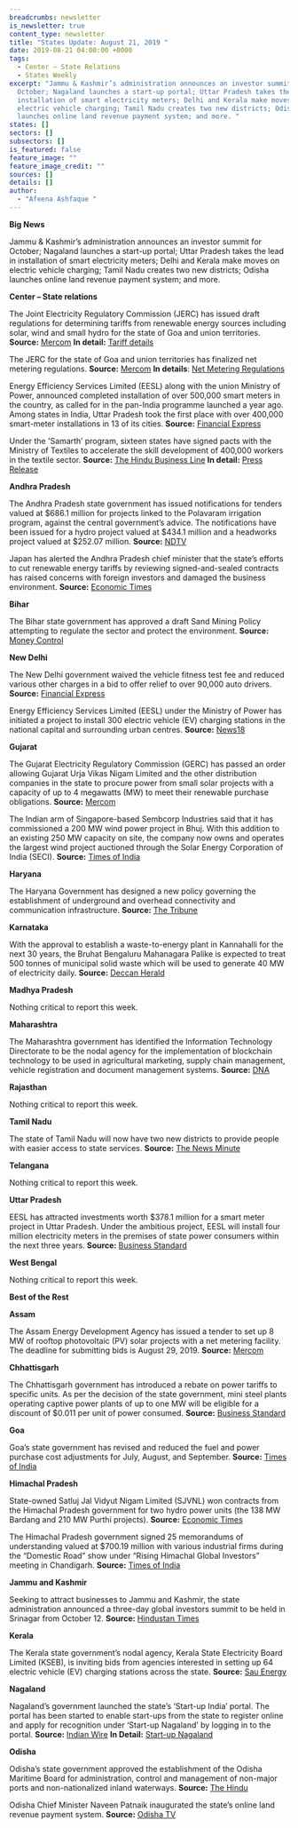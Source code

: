 ```yaml
---
breadcrumbs: newsletter
is_newsletter: true
content_type: newsletter
title: "States Update: August 21, 2019 "
date: 2019-08-21 04:00:00 +0000
tags:
  - Center – State Relations 
  - States Weekly
excerpt: "Jammu & Kashmir’s administration announces an investor summit for
  October; Nagaland launches a start-up portal; Uttar Pradesh takes the lead in
  installation of smart electricity meters; Delhi and Kerala make moves on
  electric vehicle charging; Tamil Nadu creates two new districts; Odisha
  launches online land revenue payment system; and more. "
states: []
sectors: []
subsectors: []
is_featured: false
feature_image: ""
feature_image_credit: ""
sources: []
details: []
author:
  - "Afeena Ashfaque "
---
```

**Big News**

Jammu & Kashmir’s administration announces an investor summit for October; Nagaland launches a start-up portal; Uttar Pradesh takes the lead in installation of smart electricity meters; Delhi and Kerala make moves on electric vehicle charging; Tamil Nadu creates two new districts; Odisha launches online land revenue payment system; and more.

**Center – State relations**

The Joint Electricity Regulatory Commission (JERC) has issued draft regulations for determining tariffs from renewable energy sources including solar, wind and small hydro for the state of Goa and union territories. **Source:** [Mercom](https://mercomindia.com/jerc-tariff-solar-wind-small-hydro-goa/) **In detail:** [Tariff details](http://jercuts.gov.in/writereaddata/UploadFile/draftgenericorder637003641834862278.pdf)

The JERC for the state of Goa and union territories has finalized net metering regulations. **Source:** [Mercom](https://mercomindia.com/goa-net-metering-regulations-solar/) **In details**: [Net Metering Regulations](http://jercuts.gov.in/writereaddata/UploadFile/solar%20pv%20grid%20regulation.pdf)

Energy Efficiency Services Limited (EESL) along with the union Ministry of Power, announced completed installation of over 500,000 smart meters in the country, as called for in the pan-India programme launched a year ago. Among states in India, Uttar Pradesh took the first place with over 400,000 smart-meter installations in 13 of its cities. **Source:** [Financial Express](https://www.financialexpress.com/economy/over-5-lakh-smart-meters-installed-in-a-year-mostly-in-uttar-pradesh/1674854/)

Under the 'Samarth’ program, sixteen states have signed pacts with the Ministry of Textiles to accelerate the skill development of 400,000 workers in the textile sector. **Source:** [The Hindu Business Line](https://www.thehindubusinessline.com/economy/textiles-ministry-partners-with-16-states-for-skilling-4-lakh-under-samarth-scheme/article29092868.ece) **In detail:** [Press Release](http://pib.gov.in/newsite/PrintRelease.aspx?relid=192628)

**Andhra Pradesh**

The Andhra Pradesh state government has issued notifications for tenders valued at $686.1 million for projects linked to the Polavaram irrigation program, against the central government’s advice. The notifications have been issued for a hydro project valued at $434.1 million and a headworks project valued at $252.07 million. **Source:** [NDTV](https://www.ndtv.com/andhra-pradesh-news/chief-minister-jagan-reddy-defies-central-advisory-on-polavaram-2086740)

Japan has alerted the Andhra Pradesh chief minister that the state’s efforts to cut renewable energy tariffs by reviewing signed-and-sealed contracts has raised concerns with foreign investors and damaged the business environment. **Source:** [Economic Times](https://economictimes.indiatimes.com/industry/energy/power/japan-cautions-andhra-pradesh-against-reworking-green-power-pacts/articleshow/70668370.cms)

**Bihar**

The Bihar state government has approved a draft Sand Mining Policy attempting to regulate the sector and protect the environment. **Source:** [Money Control](https://www.moneycontrol.com/news/politics/cabinet-gives-nod-to-bihar-sand-mining-policy-2019-4335261.html)

**New Delhi**

The New Delhi government waived the vehicle fitness test fee and reduced various other charges in a bid to offer relief to over 90,000 auto drivers. **Source:** [Financial Express](https://www.financialexpress.com/india-news/kejriwals-election-sop-delhi-government-waives-off-fitness-test-fee-cuts-penalties-on-auto-drivers/1675125/)

Energy Efficiency Services Limited (EESL) under the Ministry of Power has initiated a project to install 300 electric vehicle (EV) charging stations in the national capital and surrounding urban centres. **Source:** [News18](https://www.news18.com/news/auto/delhi-ncr-to-get-additional-300-electric-vehicle-charging-stations-in-6-months-2274451.html)

**Gujarat**

The Gujarat Electricity Regulatory Commission (GERC) has passed an order allowing Gujarat Urja Vikas Nigam Limited and the other distribution companies in the state to procure power from small solar projects with a capacity of up to 4 megawatts (MW) to meet their renewable purchase obligations. **Source:** [Mercom](https://mercomindia.com/gujarat-commission-discoms-power-solar-rpo/)

The Indian arm of Singapore-based Sembcorp Industries said that it has commissioned a 200 MW wind power project in Bhuj. With this addition to an existing 250 MW capacity on site, the company now owns and operates the largest wind project auctioned through the Solar Energy Corporation of India (SECI). **Source:** [Times of India](https://timesofindia.indiatimes.com/business/india-business/sembcorp-commissions-200-mw-wind-power-project-in-bhuj-sees-rise-in-profitability/articleshowprint/70700660.cms)

**Haryana**

The Haryana Government has designed a new policy governing the establishment of underground and overhead connectivity and communication infrastructure. **Source:** [The Tribune](https://www.tribuneindia.com/news/haryana/fresh-policy-framed-for-setting-up-mobile-towers/818538.html)

**Karnataka**

With the approval to establish a waste-to-energy plant in Kannahalli for the next 30 years, the Bruhat Bengaluru Mahanagara Palike is expected to treat 500 tonnes of municipal solid waste which will be used to generate 40 MW of electricity daily. **Source:** [Deccan Herald](https://www.deccanherald.com/city/govt-approves-waste-to-energy-plant-in-kannahalli-754391.html)

**Madhya Pradesh**

Nothing critical to report this week.

**Maharashtra**

The Maharashtra government has identified the Information Technology Directorate to be the nodal agency for the implementation of blockchain technology to be used in agricultural marketing, supply chain management, vehicle registration and document management systems. **Source:** [DNA](https://www.dnaindia.com/mumbai/report-maharashtra-to-use-blockchain-technology-in-agriculture-marketing-vehicle-registration-2782991)

**Rajasthan**

Nothing critical to report this week.

**Tamil Nadu**

The state of Tamil Nadu will now have two new districts to provide people with easier access to state services. **Source:** [The News Minute](https://www.thenewsminute.com/article/tn-s-vellore-district-be-split-3-tirupathur-and-ranipet-become-new-districts-107258)

**Telangana**

Nothing critical to report this week.

**Uttar Pradesh**

EESL has attracted investments worth $378.1 million for a smart meter project in Uttar Pradesh. Under the ambitious project, EESL will install four million electricity meters in the premises of state power consumers within the next three years. **Source:** [Business Standard](https://www.business-standard.com/article/economy-policy/eesl-lines-up-rs-2-700-cr-investments-for-smart-meter-project-in-up-119081300755_1.html)

**West Bengal**

Nothing critical to report this week.

**Best of the Rest**

**Assam**

The Assam Energy Development Agency has issued a tender to set up 8 MW of rooftop photovoltaic (PV) solar projects with a net metering facility. The deadline for submitting bids is August 29, 2019. **Source:** [Mercom](https://mercomindia.com/assam-tender-rooftop-solar-residential/)

**Chhattisgarh**

The Chhattisgarh government has introduced a rebate on power tariffs to specific units. As per the decision of the state government, mini steel plants operating captive power plants of up to one MW will be eligible for a discount of $0.011 per unit of power consumed. **Source:** [Business Standard](https://www.business-standard.com/article/economy-policy/chhattisgarh-offers-power-rebate-to-ailing-steel-units-industry-wants-more-119081401232_1.html)

**Goa**

Goa’s state government has revised and reduced the fuel and power purchase cost adjustments for July, August, and September. **Source:** [Times of India](https://timesofindia.indiatimes.com/city/goa/power-consumers-get-relief-as-fppca-revised-lower-than-last-quarter/articleshowprint/70707714.cms)

**Himachal Pradesh**

State-owned Satluj Jal Vidyut Nigam Limited (SJVNL) won contracts from the Himachal Pradesh government for two hydro power units (the 138 MW Bardang and 210 MW Purthi projects). **Source:** [Economic Times](https://energy.economictimes.indiatimes.com/news/renewable/sjvnl-bags-two-hydro-power-projects-from-himachal-pradesh-govt/70685146)

The Himachal Pradesh government signed 25 memorandums of understanding valued at $700.19 million with various industrial firms during the “Domestic Road” show under “Rising Himachal Global Investors” meeting in Chandigarh. **Source:** [Times of India](https://timesofindia.indiatimes.com/city/chandigarh/himachal-signs-rs-5k-cr-mous-with-industries/articleshowprint/70682949.cms)

**Jammu and Kashmir**

Seeking to attract businesses to Jammu and Kashmir, the state administration announced a three-day global investors summit to be held in Srinagar from October 12. **Source:** [Hindustan Times](https://www.hindustantimes.com/india-news/special-status-gone-jammu-and-kashmir-to-host-investors-meet-from-oct-12-in-srinagar/story-jUQLODgf2Fax3QHOC5FhDL.html)

**Kerala**

The Kerala state government’s nodal agency, Kerala State Electricity Board Limited (KSEB), is inviting bids from agencies interested in setting up 64 electric vehicle (EV) charging stations across the state. **Source:** [Sau Energy](https://www.saurenergy.com/ev-storage/kerala-seeking-agencies-setting-up-ev-charging-stations)

**Nagaland**

Nagaland’s government launched the state’s ‘Start-up India’ portal. The portal has been started to enable start-ups from the state to register online and apply for recognition under ‘Start-up Nagaland’ by logging in to the portal. **Source:** [Indian Wire](https://www.theindianwire.com/startups/nagaland-launches-portal-boost-startup-ecosystem-state-161019/) **In Detail:** [Start-up Nagaland](http://www.startup.nagaland.gov.in/)

**Odisha**

Odisha’s state government approved the establishment of the Odisha Maritime Board for administration, control and management of non-major ports and non-nationalized inland waterways. **Source:** [The Hindu](https://www.thehindu.com/news/national/other-states/odisha-govt-nod-to-set-up-maritime-board/article29114328.ece)

Odisha Chief Minister Naveen Patnaik inaugurated the state’s online land revenue payment system. **Source:** [Odisha TV](https://odishatv.in/odisha/online-land-revenue-payment-system-introduced-in-odisha-393776)
